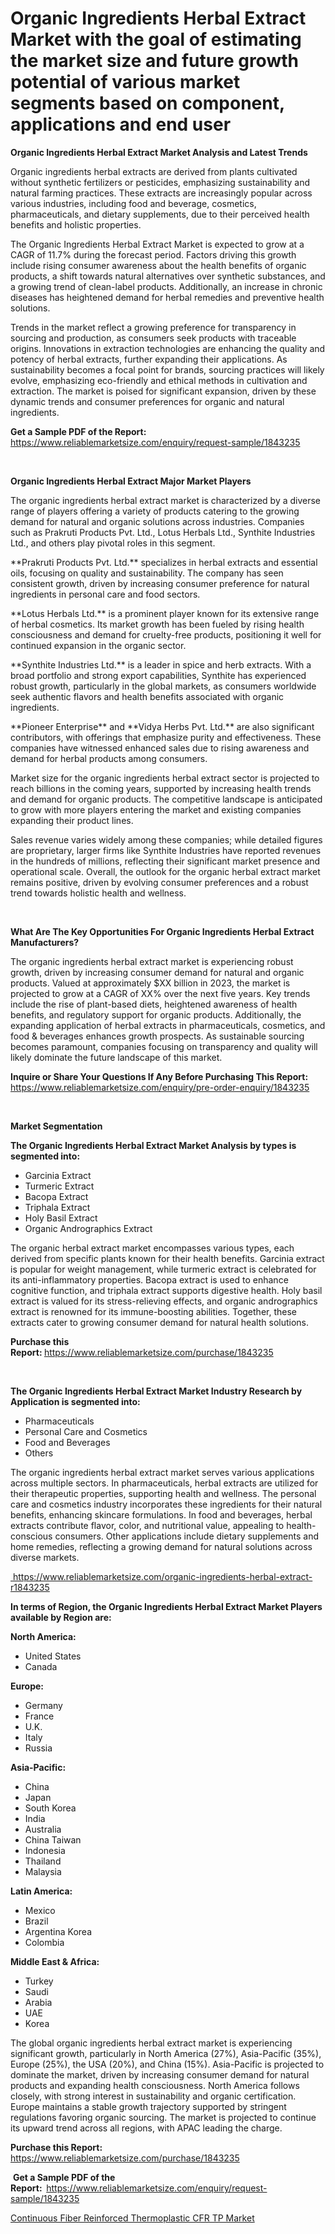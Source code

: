 <p><h1>Organic Ingredients Herbal Extract Market with the goal of estimating the market size and future growth potential of various market segments based on component, applications and end user</h1></p><p><strong>Organic Ingredients Herbal Extract Market Analysis and Latest Trends</strong></p>
<p><p>Organic ingredients herbal extracts are derived from plants cultivated without synthetic fertilizers or pesticides, emphasizing sustainability and natural farming practices. These extracts are increasingly popular across various industries, including food and beverage, cosmetics, pharmaceuticals, and dietary supplements, due to their perceived health benefits and holistic properties.</p><p>The Organic Ingredients Herbal Extract Market is expected to grow at a CAGR of 11.7% during the forecast period. Factors driving this growth include rising consumer awareness about the health benefits of organic products, a shift towards natural alternatives over synthetic substances, and a growing trend of clean-label products. Additionally, an increase in chronic diseases has heightened demand for herbal remedies and preventive health solutions.</p><p>Trends in the market reflect a growing preference for transparency in sourcing and production, as consumers seek products with traceable origins. Innovations in extraction technologies are enhancing the quality and potency of herbal extracts, further expanding their applications. As sustainability becomes a focal point for brands, sourcing practices will likely evolve, emphasizing eco-friendly and ethical methods in cultivation and extraction. The market is poised for significant expansion, driven by these dynamic trends and consumer preferences for organic and natural ingredients.</p></p>
<p><strong>Get a Sample PDF of the Report:&nbsp;</strong> <a href="https://www.reliablemarketsize.com/enquiry/request-sample/1843235?utm_campaign=2795&utm_medium=2&utm_source=Github&utm_content=ia&utm_term=03042025&utm_id=organic-ingredients-herbal-extract">https://www.reliablemarketsize.com/enquiry/request-sample/1843235</a></p>
<p>&nbsp;</p>
<p><strong>Organic Ingredients Herbal Extract Major Market Players</strong></p>
<p><p>The organic ingredients herbal extract market is characterized by a diverse range of players offering a variety of products catering to the growing demand for natural and organic solutions across industries. Companies such as Prakruti Products Pvt. Ltd., Lotus Herbals Ltd., Synthite Industries Ltd., and others play pivotal roles in this segment.</p><p>**Prakruti Products Pvt. Ltd.** specializes in herbal extracts and essential oils, focusing on quality and sustainability. The company has seen consistent growth, driven by increasing consumer preference for natural ingredients in personal care and food sectors.</p><p>**Lotus Herbals Ltd.** is a prominent player known for its extensive range of herbal cosmetics. Its market growth has been fueled by rising health consciousness and demand for cruelty-free products, positioning it well for continued expansion in the organic sector.</p><p>**Synthite Industries Ltd.** is a leader in spice and herb extracts. With a broad portfolio and strong export capabilities, Synthite has experienced robust growth, particularly in the global markets, as consumers worldwide seek authentic flavors and health benefits associated with organic ingredients.</p><p>**Pioneer Enterprise** and **Vidya Herbs Pvt. Ltd.** are also significant contributors, with offerings that emphasize purity and effectiveness. These companies have witnessed enhanced sales due to rising awareness and demand for herbal products among consumers.</p><p>Market size for the organic ingredients herbal extract sector is projected to reach billions in the coming years, supported by increasing health trends and demand for organic products. The competitive landscape is anticipated to grow with more players entering the market and existing companies expanding their product lines.</p><p>Sales revenue varies widely among these companies; while detailed figures are proprietary, larger firms like Synthite Industries have reported revenues in the hundreds of millions, reflecting their significant market presence and operational scale. Overall, the outlook for the organic herbal extract market remains positive, driven by evolving consumer preferences and a robust trend towards holistic health and wellness.</p></p>
<p>&nbsp;</p>
<p><strong>What Are The Key Opportunities For Organic Ingredients Herbal Extract Manufacturers?</strong></p>
<p><p>The organic ingredients herbal extract market is experiencing robust growth, driven by increasing consumer demand for natural and organic products. Valued at approximately $XX billion in 2023, the market is projected to grow at a CAGR of XX% over the next five years. Key trends include the rise of plant-based diets, heightened awareness of health benefits, and regulatory support for organic products. Additionally, the expanding application of herbal extracts in pharmaceuticals, cosmetics, and food & beverages enhances growth prospects. As sustainable sourcing becomes paramount, companies focusing on transparency and quality will likely dominate the future landscape of this market.</p></p>
<p><strong>Inquire or Share Your Questions If Any Before Purchasing This Report:</strong> <a href="https://www.reliablemarketsize.com/enquiry/pre-order-enquiry/1843235?utm_campaign=2795&utm_medium=2&utm_source=Github&utm_content=ia&utm_term=03042025&utm_id=organic-ingredients-herbal-extract">https://www.reliablemarketsize.com/enquiry/pre-order-enquiry/1843235</a></p>
<p>&nbsp;</p>
<p><strong>Market Segmentation</strong></p>
<p><strong>The Organic Ingredients Herbal Extract Market Analysis by types is segmented into:</strong></p>
<p><ul><li>Garcinia Extract</li><li>Turmeric Extract</li><li>Bacopa Extract</li><li>Triphala Extract</li><li>Holy Basil Extract</li><li>Organic Andrographics Extract</li></ul></p>
<p><p>The organic herbal extract market encompasses various types, each derived from specific plants known for their health benefits. Garcinia extract is popular for weight management, while turmeric extract is celebrated for its anti-inflammatory properties. Bacopa extract is used to enhance cognitive function, and triphala extract supports digestive health. Holy basil extract is valued for its stress-relieving effects, and organic andrographics extract is renowned for its immune-boosting abilities. Together, these extracts cater to growing consumer demand for natural health solutions.</p></p>
<p><strong>Purchase this Report:&nbsp;</strong><a href="https://www.reliablemarketsize.com/purchase/1843235?utm_campaign=2795&utm_medium=2&utm_source=Github&utm_content=ia&utm_term=03042025&utm_id=organic-ingredients-herbal-extract">https://www.reliablemarketsize.com/purchase/1843235</a></p>
<p>&nbsp;</p>
<p><strong>The Organic Ingredients Herbal Extract Market Industry Research by Application is segmented into:</strong></p>
<p><ul><li>Pharmaceuticals</li><li>Personal Care and Cosmetics</li><li>Food and Beverages</li><li>Others</li></ul></p>
<p><p>The organic ingredients herbal extract market serves various applications across multiple sectors. In pharmaceuticals, herbal extracts are utilized for their therapeutic properties, supporting health and wellness. The personal care and cosmetics industry incorporates these ingredients for their natural benefits, enhancing skincare formulations. In food and beverages, herbal extracts contribute flavor, color, and nutritional value, appealing to health-conscious consumers. Other applications include dietary supplements and home remedies, reflecting a growing demand for natural solutions across diverse markets.</p></p>
<p><a href="https://www.reliablemarketsize.com/organic-ingredients-herbal-extract-r1843235?utm_campaign=2795&utm_medium=2&utm_source=Github&utm_content=ia&utm_term=03042025&utm_id=organic-ingredients-herbal-extract">&nbsp;https://www.reliablemarketsize.com/organic-ingredients-herbal-extract-r1843235</a></p>
<p><strong>In terms of Region, the Organic Ingredients Herbal Extract Market Players available by Region are:</strong></p>
<p>
    <p> <strong> North America: </strong>
        <ul>
            <li>United States</li>
            <li>Canada</li>
        </ul>
        </p> 
    <p> <strong> Europe: </strong>
        <ul>
            <li>Germany</li>
            <li>France</li>
            <li>U.K.</li>
            <li>Italy</li>
            <li>Russia</li>
        </ul>
        </p> 
    <p> <strong> Asia-Pacific: </strong>
        <ul>
            <li>China</li>
            <li>Japan</li>
            <li>South Korea</li>
            <li>India</li>
            <li>Australia</li>
            <li>China Taiwan</li>
            <li>Indonesia</li>
            <li>Thailand</li>
            <li>Malaysia</li>
        </ul>
        </p> 
    <p> <strong> Latin America: </strong>
        <ul>
            <li>Mexico</li>
            <li>Brazil</li>
            <li>Argentina Korea</li>
            <li>Colombia</li>
        </ul>
        </p> 
    <p> <strong> Middle East & Africa: </strong>
        <ul>
            <li>Turkey</li>
            <li>Saudi</li>
            <li>Arabia</li>
            <li>UAE</li>
            <li>Korea</li>
        </ul>
    </p>
    </p>
<p><p>The global organic ingredients herbal extract market is experiencing significant growth, particularly in North America (27%), Asia-Pacific (35%), Europe (25%), the USA (20%), and China (15%). Asia-Pacific is projected to dominate the market, driven by increasing consumer demand for natural products and expanding health consciousness. North America follows closely, with strong interest in sustainability and organic certification. Europe maintains a stable growth trajectory supported by stringent regulations favoring organic sourcing. The market is projected to continue its upward trend across all regions, with APAC leading the charge.</p></p>
<p><strong>Purchase this Report: </strong><a href="https://www.reliablemarketsize.com/purchase/1843235?utm_campaign=2795&utm_medium=2&utm_source=Github&utm_content=ia&utm_term=03042025&utm_id=organic-ingredients-herbal-extract">https://www.reliablemarketsize.com/purchase/1843235</a></p>
<p>&nbsp;<strong>Get a Sample PDF of the Report:&nbsp;&nbsp;</strong><a href="https://www.reliablemarketsize.com/enquiry/request-sample/1843235?utm_campaign=2795&utm_medium=2&utm_source=Github&utm_content=ia&utm_term=03042025&utm_id=organic-ingredients-herbal-extract">https://www.reliablemarketsize.com/enquiry/request-sample/1843235</a></p>
<p><strong></strong></p>
<p><p><a href="https://github.com/carylgrinko/Market-Research-Report-List-1/blob/main/continuous-fiber-reinforced-thermoplastic-cfr-tp-market.md?utm_campaign=2795&utm_medium=2&utm_source=Github&utm_content=ia&utm_term=03042025&utm_id=organic-ingredients-herbal-extract">Continuous Fiber Reinforced Thermoplastic CFR TP Market</a></p></p>